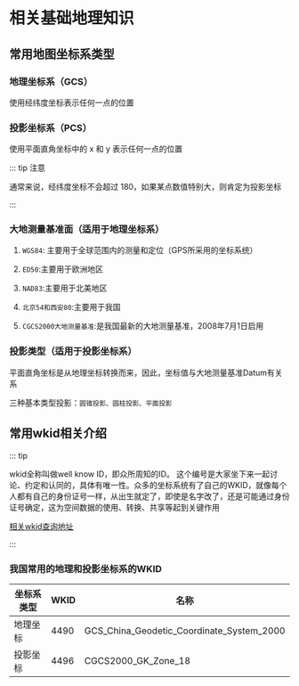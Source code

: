 # 相关基础地理知识

## 常用地图坐标系类型

### 地理坐标系（GCS）

使用经纬度坐标表示任何一点的位置

### 投影坐标系（PCS）

使用平面直角坐标中的 x 和 y 表示任何一点的位置

::: tip 注意

通常来说，经纬度坐标不会超过 180，如果某点数值特别大，则肯定为投影坐标

:::

### 大地测量基准面（适用于地理坐标系）

1. `WGS84`: 主要用于全球范围内的测量和定位（GPS所采用的坐标系统）

2. `ED50`:主要用于欧洲地区

3. `NAD83`:主要用于北美地区

4. `北京54和西安80`:主要用于我国

5. `CGCS2000大地测量基准`:是我国最新的大地测量基准，2008年7月1日启用

### 投影类型（适用于投影坐标系）

平面直角坐标是从地理坐标转换而来，因此，坐标值与大地测量基准Datum有关系

三种基本类型投影：`圆锥投影、圆柱投影、平面投影`

## 常用wkid相关介绍

::: tip

wkid全称叫做well know ID，即众所周知的ID。
这个编号是大家坐下来一起讨论、约定和认同的，具体有唯一性。众多的坐标系统有了自己的WKID，就像每个人都有自己的身份证号一样，从出生就定了，即使是名字改了，还是可能通过身份证号确定，这为空间数据的使用、转换、共享等起到关键作用

[相关wkid查询地址](https://www.cnblogs.com/liweis/p/5951032.html)

:::

### 我国常用的地理和投影坐标系的WKID

|  坐标系类型  | WKID  | 名称 |
|  ----  | ---- | ---- |
| 地理坐标 | 4490 | GCS_China_Geodetic_Coordinate_System_2000 |
| 投影坐标 | 4496 | CGCS2000_GK_Zone_18 |



